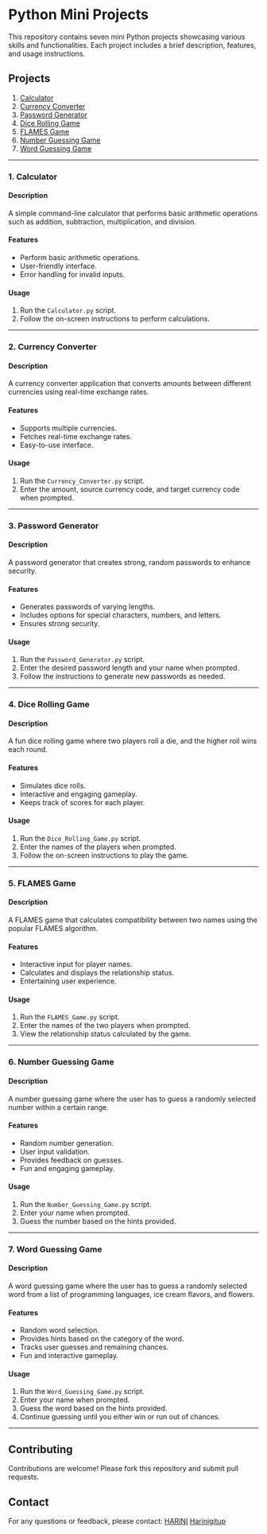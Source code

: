 # Python Mini Projects

This repository contains seven mini Python projects showcasing various skills and functionalities. Each project includes a brief description, features, and usage instructions.

## Projects

1. [Calculator](#1-calculator)
2. [Currency Converter](#2-currency-converter)
3. [Password Generator](#3-password-generator)
4. [Dice Rolling Game](#4-dice-rolling-game)
5. [FLAMES Game](#5-flames-game)
6. [Number Guessing Game](#6-number-guessing-game)
7. [Word Guessing Game](#7-word-guessing-game)

---

### 1. Calculator

#### Description
A simple command-line calculator that performs basic arithmetic operations such as addition, subtraction, multiplication, and division.

#### Features
- Perform basic arithmetic operations.
- User-friendly interface.
- Error handling for invalid inputs.

#### Usage
1. Run the `Calculator.py` script.
2. Follow the on-screen instructions to perform calculations.

---

### 2. Currency Converter

#### Description
A currency converter application that converts amounts between different currencies using real-time exchange rates.

#### Features
- Supports multiple currencies.
- Fetches real-time exchange rates.
- Easy-to-use interface.

#### Usage
1. Run the `Currency_Converter.py` script.
2. Enter the amount, source currency code, and target currency code when prompted.

---

### 3. Password Generator

#### Description
A password generator that creates strong, random passwords to enhance security.

#### Features
- Generates passwords of varying lengths.
- Includes options for special characters, numbers, and letters.
- Ensures strong security.

#### Usage
1. Run the `Password_Generator.py` script.
2. Enter the desired password length and your name when prompted.
3. Follow the instructions to generate new passwords as needed.

---

### 4. Dice Rolling Game

#### Description
A fun dice rolling game where two players roll a die, and the higher roll wins each round.

#### Features
- Simulates dice rolls.
- Interactive and engaging gameplay.
- Keeps track of scores for each player.

#### Usage
1. Run the `Dice_Rolling_Game.py` script.
2. Enter the names of the players when prompted.
3. Follow the on-screen instructions to play the game.

---

### 5. FLAMES Game

#### Description
A FLAMES game that calculates compatibility between two names using the popular FLAMES algorithm.

#### Features
- Interactive input for player names.
- Calculates and displays the relationship status.
- Entertaining user experience.

#### Usage
1. Run the `FLAMES_Game.py` script.
2. Enter the names of the two players when prompted.
3. View the relationship status calculated by the game.

---

### 6. Number Guessing Game

#### Description
A number guessing game where the user has to guess a randomly selected number within a certain range.

#### Features
- Random number generation.
- User input validation.
- Provides feedback on guesses.
- Fun and engaging gameplay.

#### Usage
1. Run the `Number_Guessing_Game.py` script.
2. Enter your name when prompted.
3. Guess the number based on the hints provided.

---

### 7. Word Guessing Game

#### Description
A word guessing game where the user has to guess a randomly selected word from a list of programming languages, ice cream flavors, and flowers.

#### Features
- Random word selection.
- Provides hints based on the category of the word.
- Tracks user guesses and remaining chances.
- Fun and interactive gameplay.

#### Usage
1. Run the `Word_Guessing_Game.py` script.
2. Enter your name when prompted.
3. Guess the word based on the hints provided.
4. Continue guessing until you either win or run out of chances.

---

## Contributing
Contributions are welcome! Please fork this repository and submit pull requests.

## Contact
For any questions or feedback, please contact:
   [HARINI](mailto:harinib67@.com)
   [Harinigitup](https://github.com/Harinigitup)

